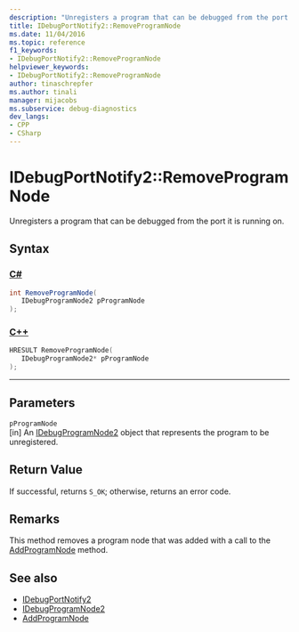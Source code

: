 ```yaml
---
description: "Unregisters a program that can be debugged from the port it is running on."
title: IDebugPortNotify2::RemoveProgramNode
ms.date: 11/04/2016
ms.topic: reference
f1_keywords:
- IDebugPortNotify2::RemoveProgramNode
helpviewer_keywords:
- IDebugPortNotify2::RemoveProgramNode
author: tinaschrepfer
ms.author: tinali
manager: mijacobs
ms.subservice: debug-diagnostics
dev_langs:
- CPP
- CSharp
---
```

# IDebugPortNotify2::RemoveProgramNode

Unregisters a program that can be debugged from the port it is running on.

## Syntax

### [C#](#tab/csharp)
```csharp
int RemoveProgramNode( 
   IDebugProgramNode2 pProgramNode
);
```
### [C++](#tab/cpp)
```cpp
HRESULT RemoveProgramNode( 
   IDebugProgramNode2* pProgramNode
);
```
---

## Parameters
`pProgramNode`\
[in] An [IDebugProgramNode2](../../../extensibility/debugger/reference/idebugprogramnode2.md) object that represents the program to be unregistered.

## Return Value
 If successful, returns `S_OK`; otherwise, returns an error code.

## Remarks
 This method removes a program node that was added with a call to the [AddProgramNode](../../../extensibility/debugger/reference/idebugportnotify2-addprogramnode.md) method.

## See also
- [IDebugPortNotify2](../../../extensibility/debugger/reference/idebugportnotify2.md)
- [IDebugProgramNode2](../../../extensibility/debugger/reference/idebugprogramnode2.md)
- [AddProgramNode](../../../extensibility/debugger/reference/idebugportnotify2-addprogramnode.md)

